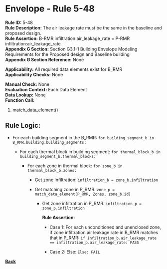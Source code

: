 
# Envelope - Rule 5-48  

**Rule ID:** 5-48  
**Rule Description:** The air leakage rate must be the same in the baseline and proposed design.  
**Rule Assertion:** B-RMR infiltration:air_leakage_rate = P-RMR infiltration:air_leakage_rate  
**Appendix G Section:** Section G3.1-1 Building Envelope Modeling Requirements for the Proposed design and Baseline building  
**Appendix G Section Reference:** None  

**Applicability:** All required data elements exist for B_RMR  
**Applicability Checks:**  None  

**Manual Check:** None  
**Evaluation Context:** Each Data Element  
**Data Lookup:** None  
**Function Call:** 

  1. match_data_element()

## Rule Logic:  

- For each building segment in the B_RMR: `for building_segment_b in B_RMR.building.building_segments:`

  - For each thermal block in building segment: `for thermal_block_b in building_segment_b.thermal_blocks:`

    - For each zone in thermal block: `for zone_b in thermal_block_b.zones:`

      - Get zone infiltration: `infiltration_b = zone_b.infiltration`

      - Get matching zone in P_RMR: `zone_p = match_data_element(P_RMR, Zones, zone_b.id)`

        - Get zone infiltration in P_RMR: `infiltration_p = zone_p.infiltration`

          **Rule Assertion:**  

          - Case 1: For each unconditioned and unenclosed zone, if zone infiltration air leakage rate in B_RMR matches that in P_RMR: `if infiltration_b.air_leakage_rate == infiltration_p.air_leakage_rate: PASS`  

          - Case 2: Else: `Else: FAIL`

**[Back](../_toc.md)**
